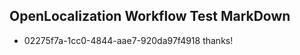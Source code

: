 ## OpenLocalization Workflow Test MarkDown
* 02275f7a-1cc0-4844-aae7-920da97f4918 thanks!

<!--HONumber=Aug16_HO1-->


